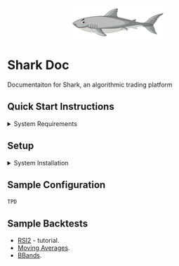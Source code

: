<p align="center">
  <img src="https://github.com/danielneil/Shark/blob/main/shark/files/shark_ui_patches/logofullsize.png?raw=true">
</p>

# Shark Doc 

Documentaiton for Shark, an algorithmic trading platform

## Quick Start Instructions 

<details>
<summary>System Requirements</summary>
<br>
  
| Operating System | CPU  | RAM | DISK |
| ------------- | ------------- | ------------- | ------------- |
| Rocky Linux 8+         | 4 CPU   | 8 GB |80 GB  |
  
</details>


## Setup

<details>
<summary>System Installation</summary>
<br>
  
1. Prepare a vanilla Rocky Linux (server instance) with VirtualBox ([help](https://kifarunix.com/install-rocky-linux-8-on-virtualbox/)).

2. Install epel - open a terminal, and run:
  ```
yum install epel-release -y
```
  
3. Install ansible - open a terminal, and run:
  ```
yum install ansible -y
```

4. Install git - open a terminal, and run:
  ```
yum install git -y
```

5. Open a terminal, and run:
```
git clone https://github.com/danielneil/Shark.git && cd Shark && ./build.sh
```
6. Navigate to http://shark-server/shark (web credentials are shark/shark) - it will take a few minutes to populate with data.
</details>

## Sample Configuration
```
TPD
```

## Sample Backtests
* [RSI2](https://github.com/danielneil/Shark-Config/blob/master/backtests/files/backtests/rsi2.py) - tutorial.
* [Moving Averages](https://github.com/danielneil/Shark-Config/blob/master/backtests/files/backtests/moving_averages.py).
* [BBands](https://github.com/danielneil/Shark-Config/blob/master/backtests/files/backtests/BBands.py).
